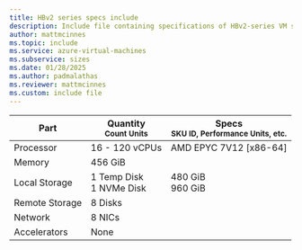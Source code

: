 ```yaml
---
title: HBv2 series specs include
description: Include file containing specifications of HBv2-series VM sizes.
author: mattmcinnes
ms.topic: include
ms.service: azure-virtual-machines
ms.subservice: sizes
ms.date: 01/28/2025
ms.author: padmalathas
ms.reviewer: mattmcinnes
ms.custom: include file
---
```

| Part | Quantity <br><sup>Count Units | Specs <br><sup>SKU ID, Performance Units, etc.  |
|---|---|---|
| Processor      | 16 - 120 vCPUs     | AMD EPYC 7V12 [x86-64] |
| Memory         | 456 GiB        |    |
| Local Storage  | 1 Temp Disk <br> 1 NVMe Disk         | 480 GiB  <br>960 GiB  |
| Remote Storage | 8 Disks        |  |
| Network        | 8 NICs        |  |
| Accelerators   | None            |     |
